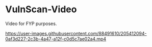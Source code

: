 # VulnScan-Video
Video for FYP purposes.


https://user-images.githubusercontent.com/88491610/205412094-0af3d227-2c3b-4a47-a12f-c0d5c7ae02a4.mp4

